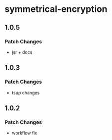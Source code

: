 # symmetrical-encryption

## 1.0.5

### Patch Changes

- jsr + docs

## 1.0.3

### Patch Changes

- tsup changes

## 1.0.2

### Patch Changes

- workflow fix
